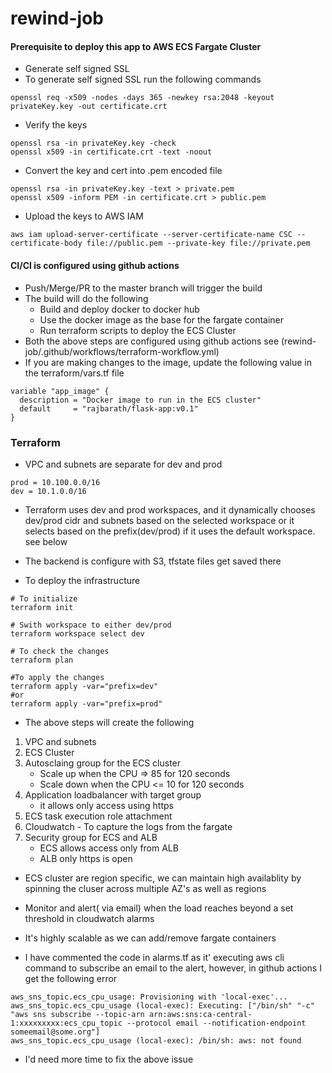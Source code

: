 # rewind-job

#### Prerequisite to deploy this app to AWS ECS Fargate Cluster
* Generate self signed SSL
* To generate self signed SSL run the following commands

```console 
openssl req -x509 -nodes -days 365 -newkey rsa:2048 -keyout privateKey.key -out certificate.crt
```

* Verify the keys 

```console
openssl rsa -in privateKey.key -check
openssl x509 -in certificate.crt -text -noout
```

* Convert the key and cert into .pem encoded file

```console
openssl rsa -in privateKey.key -text > private.pem
openssl x509 -inform PEM -in certificate.crt > public.pem
```

* Upload the keys to AWS IAM

```console
aws iam upload-server-certificate --server-certificate-name CSC --certificate-body file://public.pem --private-key file://private.pem
```


#### CI/CI is configured using github actions
* Push/Merge/PR to the master branch will trigger the build 
* The build will do the following
    - Build and deploy docker to docker hub
    - Use the docker image as the base for the fargate container
    - Run terraform scripts to deploy the ECS Cluster
* Both the above steps are configured using github actions see (rewind-job/.github/workflows/terraform-workflow.yml)
* If you are making changes to the image, update the following value in the terraform/vars.tf file

```console
variable "app_image" {
  description = "Docker image to run in the ECS cluster"
  default     = "rajbarath/flask-app:v0.1"
}
```


### Terraform 
* VPC and subnets are separate for dev and prod

```console
prod = 10.100.0.0/16
dev = 10.1.0.0/16
```
* Terraform uses dev and prod workspaces, and it dynamically chooses dev/prod cidr and subnets based on the selected           workspace or it selects based on the prefix(dev/prod) if it uses the default workspace. see below

* The backend is configure with S3, tfstate files get saved there

* To deploy the infrastructure 

```console
# To initialize 
terraform init 

# Swith workspace to either dev/prod
terraform workspace select dev

# To check the changes
terraform plan

#To apply the changes
terraform apply -var="prefix=dev"
#or
terraform apply -var="prefix=prod"

```

* The above steps will create the following
1. VPC and subnets 
2. ECS Cluster
3. Autosclaing group for the ECS cluster
    - Scale up when the CPU => 85 for 120 seconds
    - Scale down when the CPU <= 10 for 120 seconds
4. Application loadbalancer with target group
    - it allows only access using https
5. ECS task execution role attachment
6. Cloudwatch - To capture the logs from the fargate 
7. Security group for ECS and ALB
    - ECS allows access only from ALB
    - ALB only https is open

* ECS cluster are region specific, we can maintain high availablity by spinning the cluser across multiple AZ's as well as regions
* Monitor and alert( via email) when the load reaches beyond a set threshold in cloudwatch alarms 
* It's highly scalable as we can add/remove fargate containers


* I have commented the code in alarms.tf as it' executing aws cli command to subscribe an email
  to the alert, however, in github actions I get the following error

```console
aws_sns_topic.ecs_cpu_usage: Provisioning with 'local-exec'...
aws_sns_topic.ecs_cpu_usage (local-exec): Executing: ["/bin/sh" "-c" "aws sns subscribe --topic-arn arn:aws:sns:ca-central-1:xxxxxxxxx:ecs_cpu_topic --protocol email --notification-endpoint someemail@some.org"]
aws_sns_topic.ecs_cpu_usage (local-exec): /bin/sh: aws: not found

```
* I'd need more time to fix the above issue




